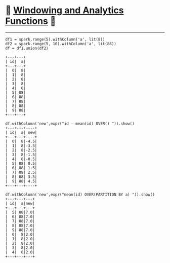 # :rocket: [Windowing and Analytics Functions][1] :facepunch:
---
```
df1 = spark.range(5).withColumn('a', lit(8))
df2 = spark.range(5, 10).withColumn('a', lit(88))
df = df1.union(df2)

+---+---+
| id|  a|
+---+---+
|  0|  8|
|  1|  8|
|  2|  8|
|  3|  8|
|  4|  8|
|  5| 88|
|  6| 88|
|  7| 88|
|  8| 88|
|  9| 88|
+---+---+
```
```
df.withColumn('new',expr("id - mean(id) OVER() ")).show()
+---+---+----+
| id|  a| new|
+---+---+----+
|  0|  8|-4.5|
|  1|  8|-3.5|
|  2|  8|-2.5|
|  3|  8|-1.5|
|  4|  8|-0.5|
|  5| 88| 0.5|
|  6| 88| 1.5|
|  7| 88| 2.5|
|  8| 88| 3.5|
|  9| 88| 4.5|
+---+---+----+

df.withColumn('new',expr("mean(id) OVER(PARTITION BY a) ")).show()
+---+---+---+
| id|  a|new|
+---+---+---+
|  5| 88|7.0|
|  6| 88|7.0|
|  7| 88|7.0|
|  8| 88|7.0|
|  9| 88|7.0|
|  0|  8|2.0|
|  1|  8|2.0|
|  2|  8|2.0|
|  3|  8|2.0|
|  4|  8|2.0|
+---+---+---+
```
[1]: https://cwiki.apache.org/confluence/display/Hive/LanguageManual+WindowingAndAnalytics

